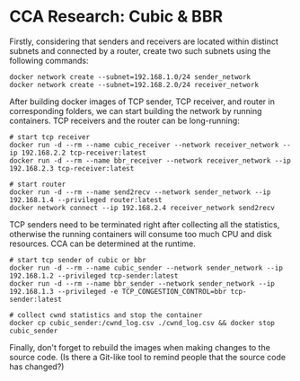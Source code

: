 # CCA Research: Cubic & BBR


Firstly, considering that senders and receivers are located within distinct subnets and connected by a router, create two such subnets using the following commands:

```
docker network create --subnet=192.168.1.0/24 sender_network
docker network create --subnet=192.168.2.0/24 receiver_network
```

After building docker images of TCP sender, TCP receiver, and router in corresponding folders, we can start building the network by running containers. TCP receivers and the router can be long-running:

```
# start tcp receiver
docker run -d --rm --name cubic_receiver --network receiver_network --ip 192.168.2.2 tcp-receiver:latest
docker run -d --rm --name bbr_receiver --network receiver_network --ip 192.168.2.3 tcp-receiver:latest

# start router
docker run -d --rm --name send2recv --network sender_network --ip 192.168.1.4 --privileged router:latest
docker network connect --ip 192.168.2.4 receiver_network send2recv
```

TCP senders need to be terminated right after collecting all the statistics, otherwise the running containers will consume too much CPU and disk resources. CCA can be determined at the runtime.

```
# start tcp sender of cubic or bbr
docker run -d --rm --name cubic_sender --network sender_network --ip 192.168.1.2 --privileged tcp-sender:latest
docker run -d --rm --name bbr_sender --network sender_network --ip 192.168.1.3 --privileged -e TCP_CONGESTION_CONTROL=bbr tcp-sender:latest

# collect cwnd statistics and stop the container
docker cp cubic_sender:/cwnd_log.csv ./cwnd_log.csv && docker stop cubic_sender
```

Finally, don't forget to rebuild the images when making changes to the source code. (Is there a Git-like tool to remind people that the source code has changed?)
